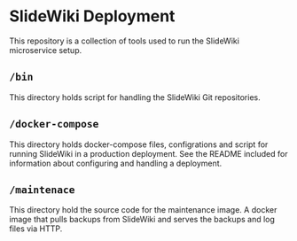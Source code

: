 # SlideWiki Deployment

This repository is a collection of tools used to run the SlideWiki microservice setup. 

## `/bin`

This directory holds script for handling the SlideWiki Git repositories.

## `/docker-compose`

This directory holds docker-compose files, configrations and script for running SlideWiki in a production deployment. See the README included for information about configuring and handling a deployment.

## `/maintenace`

This directory hold the source code for the maintenance image. A docker image that pulls backups from SlideWiki and serves the backups and log files via HTTP.
